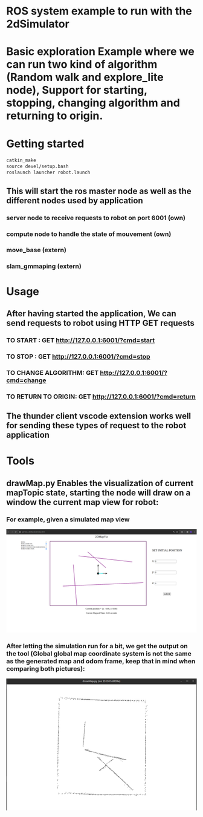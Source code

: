 # ROS system example to run with the 2dSimulator

# Basic exploration Example where we can run two kind of algorithm (Random walk and explore_lite node), Support for starting, stopping, changing algorithm and returning to origin.

# Getting started
```
catkin_make
source devel/setup.bash
roslaunch launcher robot.launch
```
## This will start the ros master node as well as the different nodes used by application

### server node to receive requests to robot on port 6001 (own)
### compute node to handle the state of mouvement (own)
### move_base (extern)
### slam_gmmaping (extern)

# Usage
## After having started the application, We can send requests to robot using HTTP GET requests

### TO START : GET http://127.0.0.1:6001/?cmd=start
### TO STOP  : GET http://127.0.0.1:6001/?cmd=stop
### TO CHANGE ALGORITHM: GET http://127.0.0.1:6001/?cmd=change
### TO RETURN TO ORIGIN: GET http://127.0.0.1:6001/?cmd=return

## The thunder client vscode extension works well for sending these types of request to the robot application

# Tools

## drawMap.py Enables the visualization of current mapTopic state, starting the node will draw on a window the current map view for robot:

### For example, given a simulated map view
![image](../images/simWebView.png)

### After letting the simulation run for a bit, we get the output on the tool (Global global map coordinate system is not the same as the generated map and odom frame, keep that in mind when comparing both pictures):
![image](../images/mapStateTool.png)
